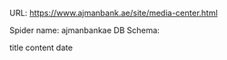 URL: https://www.ajmanbank.ae/site/media-center.html

Spider name: ajmanbankae
DB Schema:

title
content
date